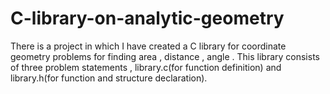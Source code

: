 # C-library-on-analytic-geometry

There is a project in which I have created a C library for coordinate geometry problems for finding area , distance , angle .
This library consists of three problem statements , library.c(for function definition) and library.h(for function and structure declaration).
